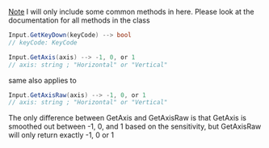 <u>Note</u> I will only include some common methods in here. Please look at the documentation for all methods in the class

```cs
Input.GetKeyDown(keyCode) --> bool
// keyCode: KeyCode
```

```cs
Input.GetAxis(axis) --> -1, 0, or 1
// axis: string ; "Horizontal" or "Vertical"
```

same also applies to 

```cs
Input.GetAxisRaw(axis) --> -1, 0, or 1
// axis: string ; "Horizontal" or "Vertical"
```

The only difference between GetAxis and GetAxisRaw is that GetAxis is smoothed out between -1, 0, and 1 based on the sensitivity, but GetAxisRaw will only return exactly -1, 0 or 1